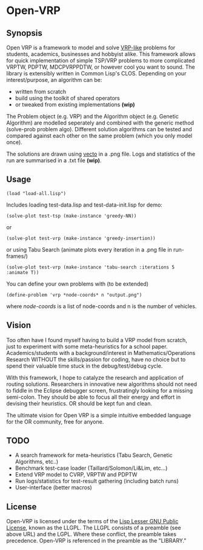 # Open-VRP

## Synopsis

Open VRP is a framework to model and solve [VRP-like](http://neo.lcc.uma.es/radi-aeb/WebVRP/) problems for students, academics, businesses and hobbyist alike. This framework allows for quick implementation of simple TSP/VRP problems to more complicated VRPTW, PDPTW, MDCPVRPPDTW, or however cool you want to sound. The library is extensibly written in Common Lisp's CLOS. Depending on your interest/purpose, an algorithm can be:

* written from scratch
* build using the toolkit of shared operators
* or tweaked from existing implementations **(wip)**

The Problem object (e.g. VRP) and the Algorithm object (e.g. Genetic Algorithm) are modelled seperately and combined with the generic method (solve-prob problem algo). Different solution algorithms can be tested and compared against each other on the same problem (which you only model once).

The solutions are drawn using [vecto](http://www.xach.com/lisp/vecto/) in a .png file. Logs and statistics of the run are summarised in a .txt file **(wip)**.

## Usage
   
```
(load "load-all.lisp")
```
Includes loading test-data.lisp and test-data-init.lisp for demo:

```
(solve-plot test-tsp (make-instance 'greedy-NN))
```
or

```
(solve-plot test-vrp (make-instance 'greedy-insertion))
```

or using Tabu Search (animate plots every iteration in a .png file in run-frames/)

```
(solve-plot test-vrp (make-instance 'tabu-search :iterations 5 :animate T))
```

You can define your own problems with (to be extended)

```
(define-problem 'vrp *node-coords* n "output.png")
```
where *node-coords* is a list of node-coords and n is the number of vehicles.


## Vision

Too often have I found myself having to build a VRP model from scratch, just to experiment with some meta-heuristics for a school paper. Academics/students with a background/interest in Mathematics/Operations Research WITHOUT the skills/passion for coding, have no choice but to spend their valuable time stuck in the debug/test/debug cycle.

With this framework, I hope to catalyze the research and application of routing solutions. Researchers in innovative new algorithms should not need to fiddle in the Eclipse debugger screen, frustratingly looking for a missing semi-colon. They should be able to focus all their energy and effort in devising their heuristics. OR should be kept fun and clean.

The ultimate vision for Open VRP is a simple intuitive embedded language for the OR community, free for anyone.

## TODO

* A search framework for meta-heuristics (Tabu Search, Genetic Algorithms, etc..)
* Benchmark test-case loader (Taillard/Solomon/Li&Lim, etc...)
* Extend VRP model to CVRP, VRPTW and PDPTW
* Run logs/statistics for test-result gathering (including batch runs)
* User-interface (better macros)

## License

Open-VRP is licensed under the terms of the [Lisp Lesser GNU
Public License](http://opensource.franz.com/preamble.html), known as
the LLGPL.  The LLGPL consists of a preamble (see above URL) and the
LGPL.  Where these conflict, the preamble takes precedence. 
Open-VRP is referenced in the preamble as the "LIBRARY."
